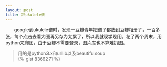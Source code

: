 ```yaml
---
layout: post
title: 趴ukulele谱
---
```

    
&emsp;&emsp;google到ukulele谱时，发现一豆瓣青年把谱子都放到豆瓣相册了，一百多张，每个点击去看大图再另存为太累了，所以我就现学现用，花了两个周末，用python来爬图，由于豆瓣不需要登录，图片库也不算难扒图。
> 用的是python3.x和urllib以及beautifulsoup  
{% gist 8366271 %}

    